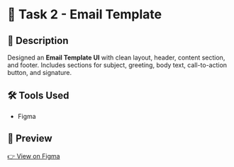 # 📧 Task 2 - Email Template

## 📌 Description
Designed an **Email Template UI** with clean layout, header, content section, and footer. Includes sections for subject, greeting, body text, call-to-action button, and signature.

## 🛠 Tools Used
- Figma

## 🔗 Preview
[👉 View on Figma](https://www.figma.com/design/JoSNc9TeunhWPbFNLsEyNP/EMAIL-TEMPLATE?node-id=0-1&t=fakkMN1S0eSVaF1L-1)
